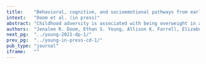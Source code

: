 ```yaml
---
title:    "Behavioral, cognitive, and socioemotional pathways from early childhood adversity to BMI: Evidence from two prospective longitudinal cohorts."
intext:   "Doom et al. (in press)"
abstract: "Childhood adversity is associated with being overweight in adulthood, but there are few investigations that prospectively test mechanisms behind this association across development. Using two socioeconomically high-risk prospective longitudinal birth cohorts, the Minnesota Longitudinal Study of Risk and Adaptation (MLSRA) and the Fragile Families and Child Wellbeing Study (FFCWS), pathways between early childhood adversity and later body mass index (BMI) were tested using impulsivity, emotion dysregulation, and overeating as mediators. Early childhood adversity from 0-5 years included four separate types of adversity, including greater unpredictability, threat, neglect, and low socioeconomic status. Parents reported on their child’s impulsivity, emotion dysregulation, and overeating. Height and weight were self- reported and measured in adulthood in the MLSRA and in adolescence in the FFCWS. FFCWS results indicated that early threat, neglect, and low socioeconomic status predicted greater impulsivity and emotion dysregulation at 5 years, which in turn predicted greater overeating at 9 years and higher BMI z-score at 15 years. MLSRA results replicated the early threat→emotion dysregulation→overeating→higher BMI pathway found in FFCWS. These findings inform interventions designed to maintain or restore healthy weight for individuals who have experienced early childhood adversity."
authors:  "Jenalee R. Doom, Ethan S. Young, Allison K. Farrell, Elizabeth A. Carlson, Michelle M. Englund, Glenn I. Roisman, & Jeffry A. Simpson"
next_pg:  "../young-2021-dp-1/"
prev_pg:  "../young-in-press-cd-1/"
pub_type: "journal"
iframe:   ""
---
```

